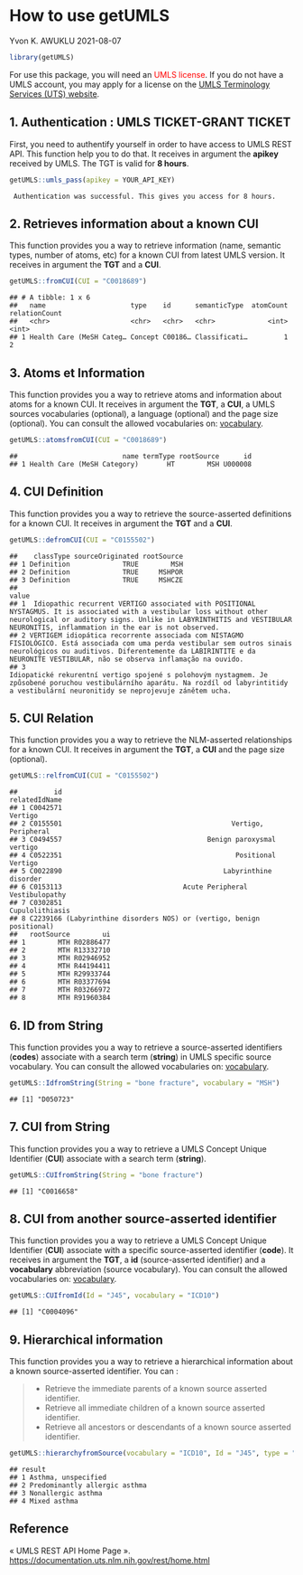 How to use getUMLS
================
Yvon K. AWUKLU
2021-08-07

``` r
library(getUMLS)
```
For use this package, you will need an <span style="color: red">UMLS license</span>. If you do not have a UMLS account, you may apply for a license on the [UMLS Terminology Services (UTS) website](https://uts.nlm.nih.gov/).
## 1. Authentication : UMLS TICKET-GRANT TICKET

First, you need to authentify yourself in order to have access to UMLS
REST API. This function help you to do that. It receives in argument the **apikey** received by UMLS. The TGT is valid for **8 hours**.

``` r
getUMLS::umls_pass(apikey = YOUR_API_KEY)
```

     Authentication was successful. This gives you access for 8 hours.

## 2. Retrieves information about a known CUI

This function provides you a way to retrieve information (name, semantic
types, number of atoms, etc) for a known CUI from latest UMLS version.
It receives in argument the **TGT** and a **CUI**.

``` r
getUMLS::fromCUI(CUI = "C0018689")
```

    ## # A tibble: 1 x 6
    ##   name                     type    id      semanticType  atomCount relationCount
    ##   <chr>                    <chr>   <chr>   <chr>             <int>         <int>
    ## 1 Health Care (MeSH Categ… Concept C00186… Classificati…         1             2

## 3. Atoms et Information

This function provides you a way to retrieve atoms and information about
atoms for a known CUI. It receives in argument the **TGT**, a **CUI**, a
UMLS sources vocabularies (optional), a language (optional) and the page
size (optional). You can consult the allowed vocabularies on:
[vocabulary](https://www.nlm.nih.gov/research/umls/sourcereleasedocs/index.html).

``` r
getUMLS::atomsfromCUI(CUI = "C0018689")
```

    ##                          name termType rootSource      id
    ## 1 Health Care (MeSH Category)       HT        MSH U000008

## 4. CUI Definition

This function provides you a way to retrieve the source-asserted
definitions for a known CUI. It receives in argument the **TGT** and a
**CUI**.

``` r
getUMLS::defromCUI(CUI = "C0155502")
```

    ##    classType sourceOriginated rootSource
    ## 1 Definition             TRUE        MSH
    ## 2 Definition             TRUE     MSHPOR
    ## 3 Definition             TRUE     MSHCZE
    ##                                                                                                                                                                                                                                                   value
    ## 1  Idiopathic recurrent VERTIGO associated with POSITIONAL NYSTAGMUS. It is associated with a vestibular loss without other neurological or auditory signs. Unlike in LABYRINTHITIS and VESTIBULAR NEURONITIS, inflammation in the ear is not observed.
    ## 2 VERTIGEM idiopática recorrente associada com NISTAGMO FISIOLÓGICO. Está associada com uma perda vestibular sem outros sinais neurológicos ou auditivos. Diferentemente da LABIRINTITE e da NEURONITE VESTIBULAR, não se observa inflamação na ouvido.
    ## 3                                                        Idiopatické rekurentní vertigo spojené s polohovým nystagmem. Je způsobené poruchou vestibulárního aparátu. Na rozdíl od labyrintitidy a vestibulární neuronitidy se neprojevuje zánětem ucha.

## 5. CUI Relation

This function provides you a way to retrieve the NLM-asserted
relationships for a known CUI. It receives in argument the **TGT**, a
**CUI** and the page size (optional).

``` r
getUMLS::relfromCUI(CUI = "C0155502")
```

    ##         id                                                relatedIdName
    ## 1 C0042571                                                      Vertigo
    ## 2 C0155501                                          Vertigo, Peripheral
    ## 3 C0494557                                    Benign paroxysmal vertigo
    ## 4 C0522351                                           Positional Vertigo
    ## 5 C0022890                                        Labyrinthine disorder
    ## 6 C0153113                              Acute Peripheral Vestibulopathy
    ## 7 C0302851                                              Cupulolithiasis
    ## 8 C2239166 (Labyrinthine disorders NOS) or (vertigo, benign positional)
    ##   rootSource        ui
    ## 1        MTH R02886477
    ## 2        MTH R13332710
    ## 3        MTH R02946952
    ## 4        MTH R44194411
    ## 5        MTH R29933744
    ## 6        MTH R03377694
    ## 7        MTH R03266972
    ## 8        MTH R91960384

## 6. ID from String

This function provides you a way to retrieve a source-asserted
identifiers (**codes**) associate with a search term (**string**) in
UMLS specific source vocabulary. You can consult the allowed
vocabularies on:
[vocabulary](https://www.nlm.nih.gov/research/umls/sourcereleasedocs/index.html).

``` r
getUMLS::IdfromString(String = "bone fracture", vocabulary = "MSH")
```

    ## [1] "D050723"

## 7. CUI from String

This function provides you a way to retrieve a UMLS Concept Unique
Identifier (**CUI**) associate with a search term (**string**).

``` r
getUMLS::CUIfromString(String = "bone fracture")
```

    ## [1] "C0016658"

## 8. CUI from another source-asserted identifier

This function provides you a way to retrieve a UMLS Concept Unique
Identifier (**CUI**) associate with a specific source-asserted
identifier (**code**). It receives in argument the **TGT**, a **id**
(source-asserted identifier) and a **vocabulary** abbreviation (source
vocabulary). You can consult the allowed vocabularies on:
[vocabulary](https://www.nlm.nih.gov/research/umls/sourcereleasedocs/index.html).

``` r
getUMLS::CUIfromId(Id = "J45", vocabulary = "ICD10")
```

    ## [1] "C0004096"

## 9. Hierarchical information

This function provides you a way to retrieve a hierarchical information
about a known source-asserted identifier. You can : 
> * Retrieve the immediate parents of a known source asserted identifier. 
> * Retrieve all immediate children of a known source asserted identifier. 
> * Retrieve all ancestors or descendants of a known source asserted identifier.

``` r
getUMLS::hierarchyfromSource(vocabulary = "ICD10", Id = "J45", type = "children")
```

    ## result                                            
    ## 1 Asthma, unspecified          
    ## 2 Predominantly allergic asthma
    ## 3 Nonallergic asthma           
    ## 4 Mixed asthma  

## Reference

« UMLS REST API Home Page ».
<https://documentation.uts.nlm.nih.gov/rest/home.html>
